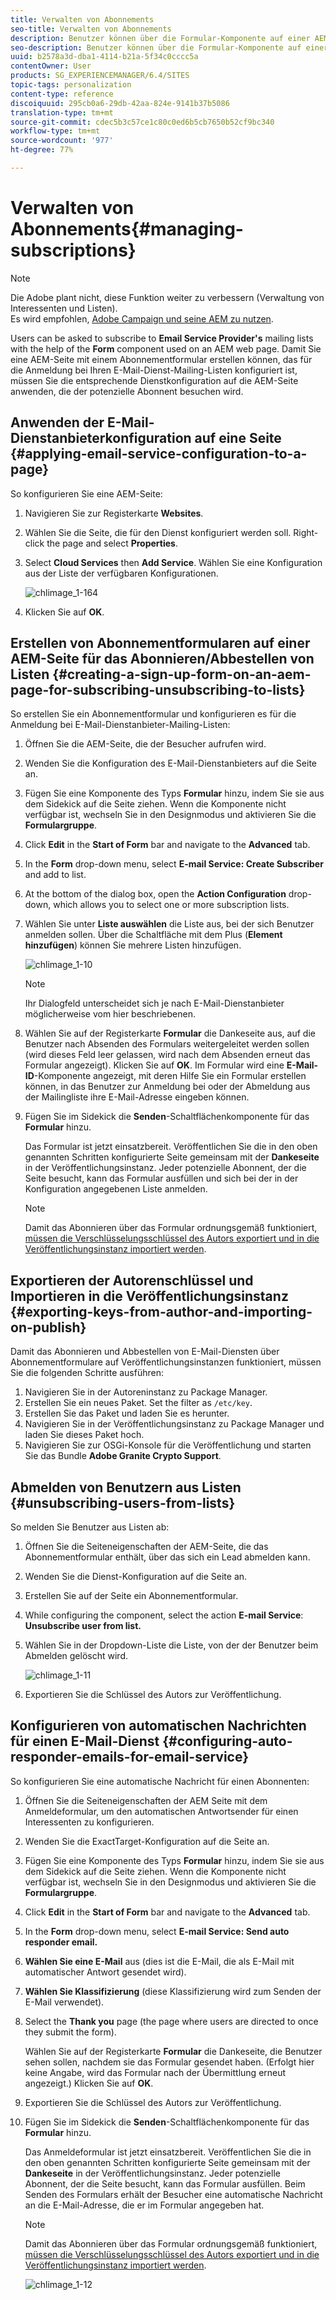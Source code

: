```yaml
---
title: Verwalten von Abonnements
seo-title: Verwalten von Abonnements
description: Benutzer können über die Formular-Komponente auf einer AEM-Webseite gebeten werden, Mailing-Listen eines E-Mail-Dienstanbieters zu abonnieren. Damit Sie eine AEM-Seite mit einem Abonnementformular erstellen können, das für die Anmeldung bei Ihren E-Mail-Dienst-Mailing-Listen konfiguriert ist, müssen Sie die entsprechende Dienstkonfiguration auf die AEM-Seite anwenden, die der potenzielle Abonnent besuchen wird.
seo-description: Benutzer können über die Formular-Komponente auf einer AEM-Webseite gebeten werden, Mailing-Listen eines E-Mail-Dienstanbieters zu abonnieren. Damit Sie eine AEM-Seite mit einem Abonnementformular erstellen können, das für die Anmeldung bei Ihren E-Mail-Dienst-Mailing-Listen konfiguriert ist, müssen Sie die entsprechende Dienstkonfiguration auf die AEM-Seite anwenden, die der potenzielle Abonnent besuchen wird.
uuid: b2578a3d-dba1-4114-b21a-5f34c0cccc5a
contentOwner: User
products: SG_EXPERIENCEMANAGER/6.4/SITES
topic-tags: personalization
content-type: reference
discoiquuid: 295cb0a6-29db-42aa-824e-9141b37b5086
translation-type: tm+mt
source-git-commit: cdec5b3c57ce1c80c0ed6b5cb7650b52cf9bc340
workflow-type: tm+mt
source-wordcount: '977'
ht-degree: 77%

---
```



# Verwalten von Abonnements{#managing-subscriptions}

>[!NOTE]
>
>Die Adobe plant nicht, diese Funktion weiter zu verbessern (Verwaltung von Interessenten und Listen).\
>Es wird empfohlen, [Adobe Campaign und seine AEM zu nutzen](/help/sites-administering/campaign.md).

Users can be asked to subscribe to **Email Service Provider&#39;s** mailing lists with the help of the **Form** component used on an AEM web page. Damit Sie eine AEM-Seite mit einem Abonnementformular erstellen können, das für die Anmeldung bei Ihren E-Mail-Dienst-Mailing-Listen konfiguriert ist, müssen Sie die entsprechende Dienstkonfiguration auf die AEM-Seite anwenden, die der potenzielle Abonnent besuchen wird.

## Anwenden der E-Mail-Dienstanbieterkonfiguration auf eine Seite {#applying-email-service-configuration-to-a-page}

So konfigurieren Sie eine AEM-Seite:

1. Navigieren Sie zur Registerkarte **Websites**.
1. Wählen Sie die Seite, die für den Dienst konfiguriert werden soll. Right-click the page and select **Properties**.

1. Select **Cloud Services** then **Add Service**. Wählen Sie eine Konfiguration aus der Liste der verfügbaren Konfigurationen.

   ![chlimage_1-164](assets/chlimage_1-164.png)

1. Klicken Sie auf **OK**.

## Erstellen von Abonnementformularen auf einer AEM-Seite für das Abonnieren/Abbestellen von Listen {#creating-a-sign-up-form-on-an-aem-page-for-subscribing-unsubscribing-to-lists}

So erstellen Sie ein Abonnementformular und konfigurieren es für die Anmeldung bei E-Mail-Dienstanbieter-Mailing-Listen:

1. Öffnen Sie die AEM-Seite, die der Besucher aufrufen wird.
1. Wenden Sie die Konfiguration des E-Mail-Dienstanbieters auf die Seite an.

1. Fügen Sie eine Komponente des Typs **Formular** hinzu, indem Sie sie aus dem Sidekick auf die Seite ziehen. Wenn die Komponente nicht verfügbar ist, wechseln Sie in den Designmodus und aktivieren Sie die **Formulargruppe**.
1. Click **Edit** in the **Start of Form** bar and navigate to the **Advanced** tab.
1. In the **Form** drop-down menu, select **E-mail Service: Create Subscriber** and add to list.
1. At the bottom of the dialog box, open the **Action Configuration** drop-down, which allows you to select one or more subscription lists.
1. Wählen Sie unter **Liste auswählen** die Liste aus, bei der sich Benutzer anmelden sollen. Über die Schaltfläche mit dem Plus (**Element hinzufügen**) können Sie mehrere Listen hinzufügen.

   ![chlimage_1-10](assets/chlimage_1-10.jpeg)

   >[!NOTE]
   >
   >Ihr Dialogfeld unterscheidet sich je nach E-Mail-Dienstanbieter möglicherweise vom hier beschriebenen.

1. Wählen Sie auf der Registerkarte **Formular** die Dankeseite aus, auf die Benutzer nach Absenden des Formulars weitergeleitet werden sollen (wird dieses Feld leer gelassen, wird nach dem Absenden erneut das Formular angezeigt). Klicken Sie auf **OK**. Im Formular wird eine **E-Mail-ID**-Komponente angezeigt, mit deren Hilfe Sie ein Formular erstellen können, in das Benutzer zur Anmeldung bei oder der Abmeldung aus der Mailingliste ihre E-Mail-Adresse eingeben können.
1. Fügen Sie im Sidekick die **Senden**-Schaltflächenkomponente für das **Formular** hinzu.

   Das Formular ist jetzt einsatzbereit. Veröffentlichen Sie die in den oben genannten Schritten konfigurierte Seite gemeinsam mit der **Dankeseite** in der Veröffentlichungsinstanz. Jeder potenzielle Abonnent, der die Seite besucht, kann das Formular ausfüllen und sich bei der in der Konfiguration angegebenen Liste anmelden.

   >[!NOTE]
   >
   >Damit das Abonnieren über das Formular ordnungsgemäß funktioniert, [müssen die Verschlüsselungsschlüssel des Autors exportiert und in die Veröffentlichungsinstanz importiert werden](#exporting-keys-from-author-and-importing-on-publish).

## Exportieren der Autorenschlüssel und Importieren in die Veröffentlichungsinstanz {#exporting-keys-from-author-and-importing-on-publish}

Damit das Abonnieren und Abbestellen von E-Mail-Diensten über Abonnementformulare auf Veröffentlichungsinstanzen funktioniert, müssen Sie die folgenden Schritte ausführen:

1. Navigieren Sie in der Autoreninstanz zu Package Manager.
1. Erstellen Sie ein neues Paket. Set the filter as `/etc/key`.
1. Erstellen Sie das Paket und laden Sie es herunter.
1. Navigieren Sie in der Veröffentlichungsinstanz zu Package Manager und laden Sie dieses Paket hoch.
1. Navigieren Sie zur OSGi-Konsole für die Veröffentlichung und starten Sie das Bundle **Adobe Granite Crypto Support**.

## Abmelden von Benutzern aus Listen {#unsubscribing-users-from-lists}

So melden Sie Benutzer aus Listen ab:

1. Öffnen Sie die Seiteneigenschaften der AEM-Seite, die das Abonnementformular enthält, über das sich ein Lead abmelden kann.
1. Wenden Sie die Dienst-Konfiguration auf die Seite an.
1. Erstellen Sie auf der Seite ein Abonnementformular.
1. While configuring the component, select the action **E-mail Service**: **Unsubscribe user from list.**
1. Wählen Sie in der Dropdown-Liste die Liste, von der der Benutzer beim Abmelden gelöscht wird.

   ![chlimage_1-11](assets/chlimage_1-11.jpeg)

1. Exportieren Sie die Schlüssel des Autors zur Veröffentlichung.

## Konfigurieren von automatischen Nachrichten für einen E-Mail-Dienst {#configuring-auto-responder-emails-for-email-service}

So konfigurieren Sie eine automatische Nachricht für einen Abonnenten:

1. Öffnen Sie die Seiteneigenschaften der AEM Seite mit dem Anmeldeformular, um den automatischen Antwortsender für einen Interessenten zu konfigurieren.
1. Wenden Sie die ExactTarget-Konfiguration auf die Seite an.

1. Fügen Sie eine Komponente des Typs **Formular** hinzu, indem Sie sie aus dem Sidekick auf die Seite ziehen. Wenn die Komponente nicht verfügbar ist, wechseln Sie in den Designmodus und aktivieren Sie die **Formulargruppe**.
1. Click **Edit** in the **Start of Form** bar and navigate to the **Advanced** tab.
1. In the **Form** drop-down menu, select **E-mail Service: Send auto responder email.**
1. **Wählen Sie eine E-Mail** aus (dies ist die E-Mail, die als E-Mail mit automatischer Antwort gesendet wird).

1. **Wählen Sie Klassifizierung** (diese Klassifizierung wird zum Senden der E-Mail verwendet).
1. Select the **Thank you** page (the page where users are directed to once they submit the form).

   Wählen Sie auf der Registerkarte **Formular** die Dankeseite, die Benutzer sehen sollen, nachdem sie das Formular gesendet haben. (Erfolgt hier keine Angabe, wird das Formular nach der Übermittlung erneut angezeigt.) Klicken Sie auf **OK**.

1. Exportieren Sie die Schlüssel des Autors zur Veröffentlichung.
1. Fügen Sie im Sidekick die **Senden**-Schaltflächenkomponente für das **Formular** hinzu.

   Das Anmeldeformular ist jetzt einsatzbereit. Veröffentlichen Sie die in den oben genannten Schritten konfigurierte Seite gemeinsam mit der **Dankeseite** in der Veröffentlichungsinstanz. Jeder potenzielle Abonnent, der die Seite besucht, kann das Formular ausfüllen. Beim Senden des Formulars erhält der Besucher eine automatische Nachricht an die E-Mail-Adresse, die er im Formular angegeben hat.

   >[!NOTE]
   >
   >Damit das Abonnieren über das Formular ordnungsgemäß funktioniert, [müssen die Verschlüsselungsschlüssel des Autors exportiert und in die Veröffentlichungsinstanz importiert werden](#exporting-keys-from-author-and-importing-on-publish).

   ![chlimage_1-12](assets/chlimage_1-12.jpeg)

